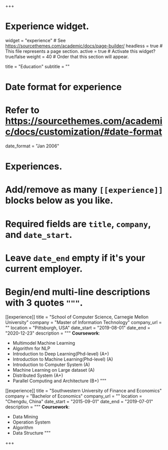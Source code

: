 +++
# Experience widget.
widget = "experience"  # See https://sourcethemes.com/academic/docs/page-builder/
headless = true  # This file represents a page section.
active = true  # Activate this widget? true/false
weight = 40  # Order that this section will appear.

title = "Education"
subtitle = ""

# Date format for experience
#   Refer to https://sourcethemes.com/academic/docs/customization/#date-format
date_format = "Jan 2006"

# Experiences.
#   Add/remove as many `[[experience]]` blocks below as you like.
#   Required fields are `title`, `company`, and `date_start`.
#   Leave `date_end` empty if it's your current employer.
#   Begin/end multi-line descriptions with 3 quotes `"""`.
[[experience]]
  title = "School of Computer Science, Carnegie Mellon University"
  company = "Master of Information Technology"
  company_url = ""
  location = "Pittsburgh, USA"
  date_start = "2019-08-01"
  date_end = "2020-12-23"
  description = """
  **Coursework**:
  * Multimodel Machine Learning
  * Algorithm for NLP
  * Introduction to Deep Learning(Phd-level) (A+)
  * Introduction to Machine Learning(Phd-level) (A)
  * Introduction to Computer System (A)
  * Machine Learning on Large dataset (A)
  * Distributed System (A+)
  * Parallel Computing and Architecture (B+)
  """

[[experience]]
  title = "Southwestern University of Finance and Economics"
  company = "Bachelor of Economics"
  company_url = ""
  location = "Chengdu, China"
  date_start = "2015-09-01"
  date_end = "2019-07-01"
  description = """
  **Coursework**:
  * Data Mining
  * Operation System
  * Algorithm
  * Data Structure
  """

+++
